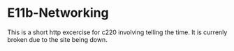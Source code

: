 # E11b-Networking

This is a short http excercise for c220 involving telling the time. It is currenly broken due to the site being down. 